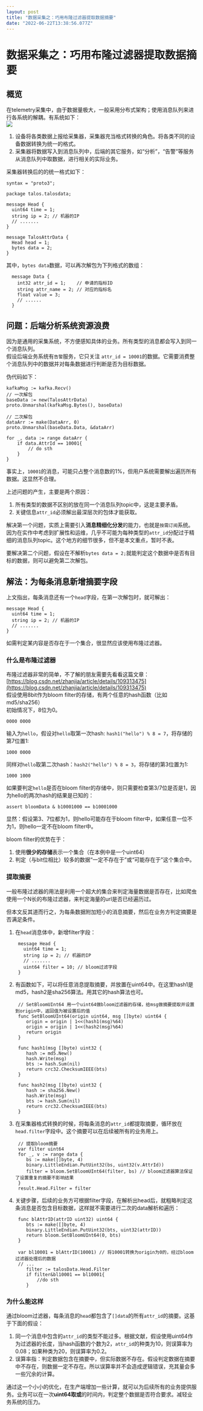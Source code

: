 ```yaml
---
layout: post
title: "数据采集之：巧用布隆过滤器提取数据摘要"
date: "2022-06-22T13:38:56.077Z"
---
```

数据采集之：巧用布隆过滤器提取数据摘要
===================

概览
--

在telemetry采集中，由于数据量极大，一般采用分布式架构；使用消息队列来进行各系统的解耦。有系统如下：  
![](https://www.superpig.win/static/upload/202206/file_1655705875000_22.png)

1.  设备将各类数据上报给采集器，采集器充当格式转换的角色。将各类不同的设备数据转换为统一的格式。
2.  采集器将数据写入到消息队列中，后端的其它服务，如“分析”，“告警”等服务从消息队列中取数据，进行相关的实际业务。

采集器转换后的的统一格式如下：

    syntax = "proto3";
    
    package talos.talosdata;
    
    message Head {
      uint64 time = 1;
      string ip = 2; // 机器的IP
      // .......
    }
    
    message TalosAttrData {
      Head head = 1;
      bytes data = 2;
    }
    

其中，`bytes data`数据，可以再次解包为下列格式的数组：

      message Data {
        int32 attr_id = 1;    // 申请的指标ID
        string attr_name = 2; // 对应的指标名
        float value = 3;
    	// ......
      }
    

问题：后端分析系统资源浪费
-------------

因为是通用的采集系统，不方便感知具体的业务。所有类型的消息都会写入到同一个消息队列。  
假设后端业务系统有`告警`服务，它只关注 `attr_id = 10001`的数据。它需要消费整个消息队列中的数据并对每条数据进行判断是否为目标数据。

伪代码如下：

    kafkaMsg := kafka.Recv()
    // 一次解包
    baseData := new(TalosAttrData) 
    proto.Unmarshal(kafkaMsg.Bytes(), baseData)
    
    // 二次解包
    dataArr := make(DataArr, 0)
    proto.Unmarshal(baseData.Data, &dataArr)
    
    for _, data := range dataArr {
    	if data.AttrId == 10001{
    		// do sth
    	}
    }
    

事实上，`10001`的消息，可能只占整个消息数的1%，但用户系统需要解出遍历所有数据。这显然不合理。

上述问题的产生，主要是两个原因：

1.  所有类型的数据不区别的放在同一个消息队列topic中，这是主要矛盾。
2.  关键信息`attr_id`必须解出最深层次的包体才能获取。

解决第一个问题，实质上需要引入**消息精细化分发**的能力，也就是`按需订阅`系统。因为在实作中考虑到扩展性和运维，几乎不可能为每种类型的`attr_id`分配过于精细的消息队列topic。这个地方的细节很多，但不是本文重点，暂时不表。

要解决第二个问题，假设在不解析`bytes data = 2;`就能判定这个数据中是否有目标的数据，则可以避免第二次解包。

解法：为每条消息新增摘要字段
--------------

上文指出，每条消息还有一个`head`字段，在第一次解包时，就可解出：

    message Head {
      uint64 time = 1;
      string ip = 2; // 机器的IP
      // .......
    }
    

如需判定某内容是否存在于一个集合，很显然应该使用布隆过滤器。

### 什么是布隆过滤器

布隆过滤器非常的简单，不了解的朋友需要先看看这篇文章：[https://blog.csdn.net/zhanjia/article/details/109313475](https://blog.csdn.net/zhanjia/article/details/109313475)  
假设使用8bit作为bloom filter的存储，有两个任意的hash函数（比如md5/sha256）  
初始情况下，8位为0。

    0000 0000
    

输入为`hello`，假设对`hello`取第一次hash: `hash1("hello") % 8 = 7`，将存储的第7位置1:

    1000 0000
    

同样对`hello`取第二次hash：`hash2("hello") % 8 = 3`，将存储的第3位置为1:

    1000 1000
    

如果要判定`hello`是否在bloom filter的存储中，则只需要检查第3/7位是否是1，因为hello的两次hash的结果是已知的：

    assert bloomData & b10001000 == b10001000
    

显然：假设第3、7位都为1，则hello可能存在于bloom filter中，如果任意一位不为1，则hello一定不在bloom filter中。

bloom filter的优势在于：

1.  使用**很少的存储**表示一个集合（在本例中是一个uint64）
2.  判定（与bit位相比）较多的数据“一定不存在于”或“可能存在于”这个集合中。

### 提取摘要

一般布隆过滤器的用法是利用一个超大的集合来判定海量数据是否存在，比如爬虫使用一个N长的布隆过滤器，来判定海量的url是否已经遍历过。

但本文反其道而行之，为每条数据附加短小的消息摘要，然后在业务方判定摘要是否满足条件。

1.  在`head`消息体中，新增filter字段：
    
         message Head {
           uint64 time = 1;
           string ip = 2; // 机器的IP
           // .......
           uint64 filter = 10; // bloom过滤字段
         }
        
    
2.  有函数如下，可以将任意消息提取摘要，并放置在uint64中。在这里hash1是md5，hash2是sha256算法。用其它的hash算法也可。
    
         // SetBloomUInt64 用一个uint64做bloom过滤器的存储，给msg做摘要提取并设置到origin中，返回值为被设置后的值
         func SetBloomUInt64(origin uint64, msg []byte) uint64 {
         	origin = origin | 1<<(hash1(msg)%64)
         	origin = origin | 1<<(hash2(msg)%64)
         	return origin
         }
        
         func hash1(msg []byte) uint32 {
         	hash := md5.New()
         	hash.Write(msg)
         	bts := hash.Sum(nil)
         	return crc32.ChecksumIEEE(bts)
         }
        
         func hash2(msg []byte) uint32 {
         	hash := sha256.New()
         	hash.Write(msg)
         	bts := hash.Sum(nil)
         	return crc32.ChecksumIEEE(bts)
         }
        
    
3.  在采集器格式转换的时候，将每条消息的`attr_id`都提取摘要，循环放在`head.filter`字段中。这个摘要可以在后续被所有的业务用上。
    
         // 提取bloom摘要
         var filter uint64
         for _, v := range data {
         	bs := make([]byte, 4)
         	binary.LittleEndian.PutUint32(bs, uint32(v.AttrId))
         	filter = bloom.SetBloomUInt64(filter, bs) // bloom过滤器算法保证了设置重复的摘要不影响结果
         }
         result.Head.Filter = filter
        
    
4.  关键步骤，后续的业务方可根据filter字段，在解析出head后，就粗略判定这条消息是否包含目标数据，这样就不需要进行二次的data解析和遍历：
    
         func blAttrID(attrID uint32) uint64 {
         	bts := make([]byte, 4)
         	binary.LittleEndian.PutUint32(bts, uint32(attrID))
         	return bloom.SetBloomUInt64(0, bts)
         }
        
         var bl10001 = blAttrID(10001) // 将10001转换为origin为0的，经过bloom过滤器处理后的数据
         // ...
         	filter := talosData.Head.Filter
         	if filter&bl10001 == bl10001{
         		//do sth
         	}
        
    

### 为什么能这样

通过bloom过滤器，每条消息的`head`都包含了`[]data`的所有`attr_id`的摘要。这基于下面的假设：

1.  同一个消息中包含的`attr_id`的类型不能过多。根据文献，假设使用uint64作为过滤器的长度，当hash函数的个数为2，`attr_id`的种类为10，则误算率为0.08；如果种类为20，则误算率为0.2。
2.  误算率指：判定数据包含在摘要中，但实际数据不存在。假设判定数据在摘要中不存在，则数据一定不存在。所以误算率并不会造成逻辑错误，充其量会多一些冗余的计算。

通过这一个小小的优化，在生产端增加一些计算，就可以为后续所有的业务提供服务。业务可以在一次**uint64取或**的时间内，判定整个数据是否符合要求。减轻业务系统的压力。
